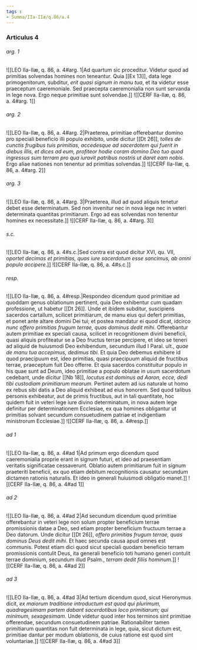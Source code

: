 ```yaml
---
tags : 
- Summa/IIa-IIæ/q.86/a.4
---
```


### Articulus 4

###### arg. 1
![[LEO IIa-IIæ, q. 86, a. 4#arg. 1|Ad quartum sic proceditur. Videtur quod ad primitias solvendas homines non teneantur. Quia [[Ex 13]], data lege primogenitorum, subditur, *erit quasi signum in manu tua*, et ita videtur esse praeceptum caeremoniale. Sed praecepta caeremonialia non sunt servanda in lege nova. Ergo neque primitiae sunt solvendae.]]
![[CERF IIa-IIæ, q. 86, a. 4#arg. 1]]

###### arg. 2
![[LEO IIa-IIæ, q. 86, a. 4#arg. 2|Praeterea, primitiae offerebantur domino pro speciali beneficio illi populo exhibito, unde dicitur [[Dt 26]], *tolles de cunctis frugibus tuis primitias, accedesque ad sacerdotem qui fuerit in diebus illis, et dices ad eum, profiteor hodie coram domino Deo tuo quod ingressus sum terram pro qua iuravit patribus nostris ut daret eam nobis*. Ergo aliae nationes non tenentur ad primitias solvendas.]]
![[CERF IIa-IIæ, q. 86, a. 4#arg. 2]]

###### arg. 3
![[LEO IIa-IIæ, q. 86, a. 4#arg. 3|Praeterea, illud ad quod aliquis tenetur debet esse determinatum. Sed non invenitur nec in nova lege nec in veteri determinata quantitas primitiarum. Ergo ad eas solvendas non tenentur homines ex necessitate.]]
![[CERF IIa-IIæ, q. 86, a. 4#arg. 3]]

###### s.c.
![[LEO IIa-IIæ, q. 86, a. 4#s.c.|Sed contra est quod dicitur XVI, qu. VII, *oportet decimas et primitias, quas iure sacerdotum esse sancimus, ab omni populo accipere*.]]
![[CERF IIa-IIæ, q. 86, a. 4#s.c.]]

###### resp.
![[LEO IIa-IIæ, q. 86, a. 4#resp.|Respondeo dicendum quod primitiae ad quoddam genus oblationum pertinent, quia Deo exhibentur cum quadam professione, ut habetur [[Dt 26]]. Unde et ibidem subditur, suscipiens sacerdos cartallum, scilicet primitiarum, de manu eius qui defert primitias, et ponet ante altare domini Dei tui; et postea mandatur ei quod dicat, idcirco *nunc offero primitias frugum terrae, quas dominus dedit mihi*. Offerebantur autem primitiae ex speciali causa, scilicet in recognitionem divini beneficii, quasi aliquis profiteatur se a Deo fructus terrae percipere, et ideo se teneri ad aliquid de huiusmodi Deo exhibendum, secundum illud I Paral. ult., *quae de manu tua accepimus, dedimus tibi*. Et quia Deo debemus exhibere id quod praecipuum est, ideo primitias, quasi praecipuum aliquid de fructibus terrae, praeceptum fuit Deo offerre. Et quia sacerdos constituitur populo in his quae sunt ad Deum, ideo primitiae a populo oblatae in usum sacerdotum cedebant, unde dicitur [[Nb 18]], *locutus est dominus ad Aaron, ecce, dedi tibi custodiam primitiarum mearum*. Pertinet autem ad ius naturale ut homo ex rebus sibi datis a Deo aliquid exhibeat ad eius honorem. Sed quod talibus personis exhibeatur, aut de primis fructibus, aut in tali quantitate, hoc quidem fuit in veteri lege iure divino determinatum, in nova autem lege definitur per determinationem Ecclesiae, ex qua homines obligantur ut primitias solvant secundum consuetudinem patriae et indigentiam ministrorum Ecclesiae.]]
![[CERF IIa-IIæ, q. 86, a. 4#resp.]]

###### ad 1
![[LEO IIa-IIæ, q. 86, a. 4#ad 1|Ad primum ergo dicendum quod caeremonialia proprie erant in signum futuri, et ideo ad praesentiam veritatis significatae cessaverunt. Oblatio autem primitiarum fuit in signum praeteriti beneficii, ex quo etiam debitum recognitionis causatur secundum dictamen rationis naturalis. Et ideo in generali huiusmodi obligatio manet.]]
![[CERF IIa-IIæ, q. 86, a. 4#ad 1]]

###### ad 2
![[LEO IIa-IIæ, q. 86, a. 4#ad 2|Ad secundum dicendum quod primitiae offerebantur in veteri lege non solum propter beneficium terrae promissionis datae a Deo, sed etiam propter beneficium fructuum terrae a Deo datorum. Unde dicitur [[Dt 26]], *offero primitias frugum terrae, quas dominus Deus dedit mihi*. Et haec secunda causa apud omnes est communis. Potest etiam dici quod sicut speciali quodam beneficio terram promissionis contulit Deus, ita generali beneficio toti humano generi contulit terrae dominium, secundum illud Psalm., *terram dedit filiis hominum*.]]
![[CERF IIa-IIæ, q. 86, a. 4#ad 2]]

###### ad 3
![[LEO IIa-IIæ, q. 86, a. 4#ad 3|Ad tertium dicendum quod, sicut Hieronymus dicit, *ex maiorum traditione introductum est quod qui plurimum, quadragesimam partem dabant sacerdotibus loco primitiarum; qui minimum, sexagesimam*. Unde videtur quod inter hos terminos sint primitiae offerendae, secundum consuetudinem patriae. Rationabiliter tamen primitiarum quantitas non fuit determinata in lege, quia, sicut dictum est, primitiae dantur per modum oblationis, de cuius ratione est quod sint voluntariae.]]
![[CERF IIa-IIæ, q. 86, a. 4#ad 3]]

